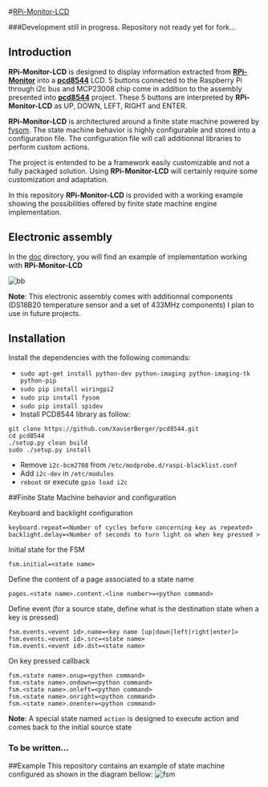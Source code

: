 #[RPi-Monitor-LCD](http://rpi-experiences.blogspot.fr/)

###Development still in progress. Repository not ready yet for fork...

## Introduction
**RPi-Monitor-LCD** is designed to display information extracted from [**RPi-Monitor**](https://github.com/XavierBerger/RPi-Monitor) into a [**pcd8544**](https://github.com/XavierBerger/pcd8544) LCD.
5 buttons connected to the Raspberry Pi through i2c bus and MCP23008 chip come in addition to the assembly presented into [**pcd8544**](https://github.com/XavierBerger/pcd8544) project. These 5 buttons are interpreted by **RPi-Monitor-LCD** as UP, DOWN, LEFT, RIGHT and ENTER.

**RPi-Monitor-LCD** is architectured around a finite state machine powered by [fysom](https://github.com/mriehl/fysom). The state machine behavior is highly configurable and stored into a configuration file. The configuration file will call additionnal libraries to perform custom actions.

The project is entended to be a framework easily customizable and not a fully packaged solution. Using **RPi-Monitor-LCD** will certainly require some customization and adaptation.

In this repository **RPi-Monitor-LCD** is provided with a working example showing the possibilities offered by finite state machine engine implementation. 

## Electronic assembly

In the [doc](https://github.com/XavierBerger/RPi-Monitor-LCD/tree/master/doc) directory, you will find an example of implementation working with **RPi-Monitor-LCD**

![bb](https://raw.github.com/XavierBerger/RPi-Monitor-LCD/master/doc/RPi-Monitor-LCD_bb.png)

**Note**: This electronic assembly comes with additionnal components (DS18B20 temperature sensor and a set of 433MHz components) I plan to use in future projects.

## Installation

Install the dependencies with the following commands:

  * `sudo apt-get install python-dev python-imaging python-imaging-tk python-pip`
  * `sudo pip install wiringpi2`
  * `sudo pip install fysom`
  * `sudo pip install spidev`
  * Install PCD8544 library as follow:

```
git clone https://github.com/XavierBerger/pcd8544.git
cd pcd8544
./setup.py clean build 
sudo ./setup.py install
```

  * Remove `i2c-bcm2708` from `/etc/modprobe.d/raspi-blacklist.conf`
  * Add `i2c-dev` in `/etc/modules`
  * `reboot` or execute `gpio load i2c`
  
##Finite State Machine behavior and configuration

Keyboard and backlight configuration

```
keyboard.repeat=<Number of cycles before concerning key as repeated>
backlight.delay=<Number of seconds to turn light on when key pressed >
```

Initial state for the FSM

`fsm.initial=<state name>`

Define the content of a page associated to a state name

`pages.<state name>.content.<line number>=<python command>`

Define event (for a source state, define what is the destination state when a key is pressed)
```
fsm.events.<event id>.name=<key name [up|down|left|right|enter]>
fsm.events.<event id>.src=<state name>
fsm.events.<event id>.dst=<state name>
```

On key pressed callback
```
fsm.<state name>.onup=<python command>
fsm.<state name>.ondown=<python command>
fsm.<state name>.onleft=<python command>
fsm.<state name>.onright=<python command>
fsm.<state name>.onenter=<python command>
```

**Note**: A special state named ```action``` is designed to execute action and comes back to the initial source state

### To be written...

##Example
This repository contains an example of state machine configured as shown in the diagram bellow:
![fsm](https://raw.github.com/XavierBerger/RPi-Monitor-LCD/master/doc/rpimonitorlcd.png)

